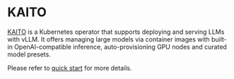 # KAITO

[KAITO](https://kaito-project.github.io/kaito/docs/) is a Kubernetes operator that supports deploying and serving LLMs with vLLM. It offers managing large models via container images with built-in OpenAI-compatible inference, auto-provisioning GPU nodes and curated model presets.

Please refer to [quick start](https://kaito-project.github.io/kaito/docs/quick-start) for more details.
